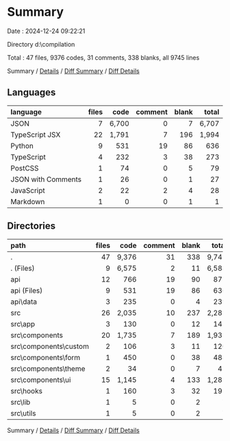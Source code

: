 # Summary

Date : 2024-12-24 09:22:21

Directory d:\\compilation

Total : 47 files,  9376 codes, 31 comments, 338 blanks, all 9745 lines

Summary / [Details](details.md) / [Diff Summary](diff.md) / [Diff Details](diff-details.md)

## Languages
| language | files | code | comment | blank | total |
| :--- | ---: | ---: | ---: | ---: | ---: |
| JSON | 7 | 6,700 | 0 | 7 | 6,707 |
| TypeScript JSX | 22 | 1,791 | 7 | 196 | 1,994 |
| Python | 9 | 531 | 19 | 86 | 636 |
| TypeScript | 4 | 232 | 3 | 38 | 273 |
| PostCSS | 1 | 74 | 0 | 5 | 79 |
| JSON with Comments | 1 | 26 | 0 | 1 | 27 |
| JavaScript | 2 | 22 | 2 | 4 | 28 |
| Markdown | 1 | 0 | 0 | 1 | 1 |

## Directories
| path | files | code | comment | blank | total |
| :--- | ---: | ---: | ---: | ---: | ---: |
| . | 47 | 9,376 | 31 | 338 | 9,745 |
| . (Files) | 9 | 6,575 | 2 | 11 | 6,588 |
| api | 12 | 766 | 19 | 90 | 875 |
| api (Files) | 9 | 531 | 19 | 86 | 636 |
| api\\data | 3 | 235 | 0 | 4 | 239 |
| src | 26 | 2,035 | 10 | 237 | 2,282 |
| src\\app | 3 | 130 | 0 | 12 | 142 |
| src\\components | 20 | 1,735 | 7 | 189 | 1,931 |
| src\\components\\custom | 2 | 106 | 3 | 11 | 120 |
| src\\components\\form | 1 | 450 | 0 | 38 | 488 |
| src\\components\\theme | 2 | 34 | 0 | 7 | 41 |
| src\\components\\ui | 15 | 1,145 | 4 | 133 | 1,282 |
| src\\hooks | 1 | 160 | 3 | 32 | 195 |
| src\\lib | 1 | 5 | 0 | 2 | 7 |
| src\\utils | 1 | 5 | 0 | 2 | 7 |

Summary / [Details](details.md) / [Diff Summary](diff.md) / [Diff Details](diff-details.md)